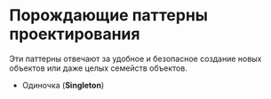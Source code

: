 # Порождающие паттерны проектирования

Эти паттерны отвечают за удобное и безопасное создание новых объектов или даже целых семейств объектов.

* Одиночка (**Singleton**)